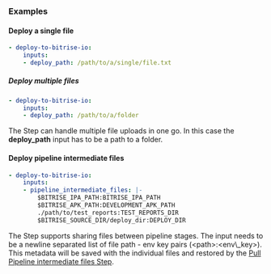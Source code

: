 ### Examples

#### Deploy a single file

```yaml
- deploy-to-bitrise-io:
    inputs:
    - deploy_path: /path/to/a/single/file.txt
```

##### Deploy multiple files

```yaml
- deploy-to-bitrise-io:
    inputs:
    - deploy_path: /path/to/a/folder
```

The Step can handle multiple file uploads in one go. In this case the **deploy_path** input has to be a path to a folder.

#### Deploy pipeline intermediate files

```yaml
- deploy-to-bitrise-io:
    inputs:
    - pipeline_intermediate_files: |-
        $BITRISE_IPA_PATH:BITRISE_IPA_PATH
        $BITRISE_APK_PATH:DEVELOPMENT_APK_PATH
        ./path/to/test_reports:TEST_REPORTS_DIR
        $BITRISE_SOURCE_DIR/deploy_dir:DEPLOY_DIR
```

The Step supports sharing files between pipeline stages. The input needs to be a newline separated list of file path - env key pairs (&lt;path>:&lt;env\\_key>).  
This metadata will be saved with the individual files and restored by the [Pull Pipeline intermediate files Step](https://www.bitrise.io/integrations/steps/artifact-pull).